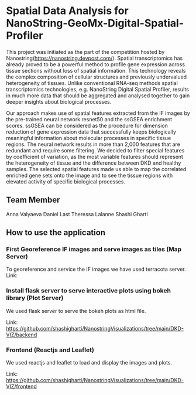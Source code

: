 # Spatial Data Analysis for NanoString-GeoMx-Digital-Spatial-Profiler 
This project was initiated as the part of the competition hosted by Nanostring(https://nanostring.devpost.com/). Spatial transcriptomics has already proved to be a powerful method to profile gene expression across tissue sections  without loss of spatial information. This technology reveals the complex composition of cellular structures and previously undervalued heterogeneity of tissues. Unlike conventional RNA-seq methods spatial transcriptomics technologies, e.g. NanoString Digital Spatial Profiler, results in much more data that should be aggregated and analysed together to gain deeper insights about biological processes.

Our approach makes use of spatial features extracted from the IF images by the pre-trained neural network resnet50 and the ssGSEA enrichment scores. ssGSEA can be considered as the procedure for dimension reduction of gene expression data that successfully keeps biologically meaningful information about molecular processes in specific tissue regions. The neural network results in more than 2,000 features that are redundant and require some filtering. We decided to filter special features by coefficient of variation, as the most variable features should represent the heterogeneity of tissue and the difference between DKD and healthy samples. The selected spatial features made us able to map the correlated enriched gene sets onto the image and to see the tissue regions with elevated activity of specific biological processes.


## Team Member
Anna Valyaeva
Daniel Last
Theressa Lalanne
Shashi Gharti

## How to use the application
### First Georeference IF images and serve images as tiles (Map Server)
To georeference and service the IF images we have used terracota server.
Link:

### Install flask server to serve interactive plots using bokeh library (Plot Server)
We used flask server to serve the bokeh plots as html file.

Link: https://github.com/shashigharti/NanostringVisualizations/tree/main/DKD-VIZ/backend

### Frontend (Reactjs and Leaflet)
We used reactjs and leaflet to load and display the images and plots. 

Link: https://github.com/shashigharti/NanostringVisualizations/tree/main/DKD-VIZ/frontend



